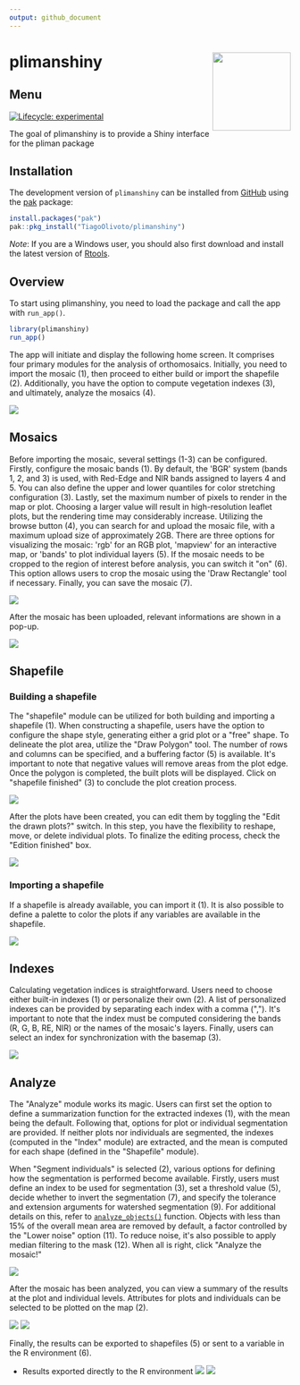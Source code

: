 ```yaml
---
output: github_document
---
```


<!-- README.md is generated from README.Rmd. Please edit that file -->



# plimanshiny <img src="man/figures/logo.png" align="right" height="140/"/>

## Menu 

<!-- badges: start -->

[![Lifecycle: experimental](https://img.shields.io/badge/lifecycle-experimental-orange.svg)](https://lifecycle.r-lib.org/articles/stages.html#experimental)

<!-- badges: end -->

The goal of plimanshiny is to provide a Shiny interface for the pliman package

## Installation

The development version of `plimanshiny` can be installed from [GitHub](https://github.com/TiagoOlivoto/plimanshiny) using the [pak](https://github.com/r-lib/pak) package:


```r
install.packages("pak")
pak::pkg_install("TiagoOlivoto/plimanshiny")
```

*Note*: If you are a Windows user, you should also first download and install the latest version of [Rtools](https://cran.r-project.org/bin/windows/Rtools/).



## Overview
To start using plimanshiny, you need to load the package and call the app with `run_app()`.

```r
library(plimanshiny)
run_app()
```


The app will initiate and display the following home screen. It comprises four primary modules for the analysis of orthomosaics. Initially, you need to import the mosaic (1), then proceed to either build or import the shapefile (2). Additionally, you have the option to compute vegetation indexes (3), and ultimately, analyze the mosaics (4).

![](https://github.com/TiagoOlivoto/images/blob/master/plimanshiny/Slide4.JPG?raw=true)


## Mosaics



Before importing the mosaic, several settings (1-3) can be configured. Firstly, configure the mosaic bands (1). By default, the 'BGR' system (bands 1, 2, and 3) is used, with Red-Edge and NIR bands assigned to layers 4 and 5. You can also define the upper and lower quantiles for color stretching configuration (3). Lastly, set the maximum number of pixels to render in the map or plot. Choosing a larger value will result in high-resolution leaflet plots, but the rendering time may considerably increase. Utilizing the browse button (4), you can search for and upload the mosaic file, with a maximum upload size of approximately 2GB. There are three options for visualizing the mosaic: 'rgb' for an RGB plot, 'mapview' for an interactive map, or 'bands' to plot individual layers (5). If the mosaic needs to be cropped to the region of interest before analysis, you can switch it "on" (6). This option allows users to crop the mosaic using the 'Draw Rectangle' tool if necessary. Finally, you can save the mosaic (7).

![](https://github.com/TiagoOlivoto/images/blob/master/plimanshiny/Slide5.JPG?raw=true)

After the mosaic has been uploaded, relevant informations are shown in a pop-up.

![](https://github.com/TiagoOlivoto/images/blob/master/plimanshiny/mosaicinfo.jpg?raw=true)


## Shapefile
### Building a shapefile

The "shapefile" module can be utilized for both building and importing a shapefile (1). When constructing a shapefile, users have the option to configure the shape style, generating either a grid plot or a "free" shape. To delineate the plot area, utilize the "Draw Polygon" tool. The number of rows and columns can be specified, and a buffering factor (5) is available. It's important to note that negative values will remove areas from the plot edge. Once the polygon is completed, the built plots will be displayed. Click on "shapefile finished" (3) to conclude the plot creation process.

![](https://github.com/TiagoOlivoto/images/blob/master/plimanshiny/Slide6.JPG?raw=true)


After the plots have been created, you can edit them by toggling the "Edit the drawn plots?" switch. In this step, you have the flexibility to reshape, move, or delete individual plots. To finalize the editing process, check the "Edition finished" box.

![](https://github.com/TiagoOlivoto/images/blob/master/plimanshiny/Slide7.JPG?raw=true)


### Importing a shapefile
If a shapefile is already available, you can import it (1). It is also possible to define a palette to color the plots if any variables are available in the shapefile.


![](https://github.com/TiagoOlivoto/images/blob/master/plimanshiny/Slide8.JPG?raw=true)

## Indexes

Calculating vegetation indices is straightforward. Users need to choose either built-in indexes (1) or personalize their own (2). A list of personalized indexes can be provided by separating each index with a comma (","). It's important to note that the index must be computed considering the bands (R, G, B, RE, NIR) or the names of the mosaic's layers. Finally, users can select an index for synchronization with the basemap (3).


![](https://github.com/TiagoOlivoto/images/blob/master/plimanshiny/Slide9.JPG?raw=true)



## Analyze

The "Analyze" module works its magic. Users can first set the option to define a summarization function for the extracted indexes (1), with the mean being the default. Following that, options for plot or individual segmentation are provided. If neither plots nor individuals are segmented, the indexes (computed in the "Index" module) are extracted, and the mean is computed for each shape (defined in the "Shapefile" module).

When "Segment individuals" is selected (2), various options for defining how the segmentation is performed become available. Firstly, users must define an index to be used for segmentation (3), set a threshold value (5), decide whether to invert the segmentation (7), and specify the tolerance and extension arguments for watershed segmentation (9). For additional details on this, refer to [`analyze_objects()`](https://tiagoolivoto.github.io/pliman/reference/analyze_objects.html) function. Objects with less than 15% of the overall mean area are removed by default, a factor controlled by the "Lower noise" option (11). To reduce noise, it's also possible to apply median filtering to the mask (12). When all is right, click "Analyze the mosaic!"


![](https://github.com/TiagoOlivoto/images/blob/master/plimanshiny/Slide10.JPG?raw=true)
  
  
After the mosaic has been analyzed, you can view a summary of the results at the plot and individual levels. Attributes for plots and individuals can be selected to be plotted on the map (2).

![](https://github.com/TiagoOlivoto/images/blob/master/plimanshiny/Slide11.JPG?raw=true)
![](https://github.com/TiagoOlivoto/images/blob/master/plimanshiny/Slide12.JPG?raw=true)


 Finally, the results can be exported to shapefiles (5) or sent to a variable in the R environment (6).



* Results exported directly to the R environment
![](https://github.com/TiagoOlivoto/images/blob/master/plimanshiny/Slide13.JPG?raw=true)
![](https://github.com/TiagoOlivoto/images/blob/master/plimanshiny/Slide14.JPG?raw=true)



